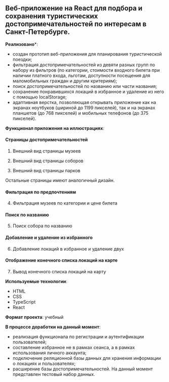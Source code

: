 ## Веб-приложение на React для подбора и сохранения туристических достопримечательностей по интересам в Санкт-Петербурге.

**Реализовано***:
- создан прототип веб-приложения для планирования туристической поездки;
- фильтрация достопримечательностей из девяти разных групп по набору из фильтров (по категории, стоимости входного билета при наличии платного входа, льготам, доступности посещения для маломобильных граждан и другим критериям);
- поиск достопримечательностей по названию или части названия;
- сохранение понравившихся локаций в избранное и удаление из него с помощью localStorage;
- адаптивная верстка, позволяющая открывать приложение как на экранах ноутбуков (шириной до 1199 пикселей), так и на экранах планшетов (до 768 пикселей) и мобильных телефонов (до 375 пикселей).

**Функционал приложения на иллюстрациях**:

#### Страницы достопримечательностей

1. Внешний вид страницы музеев

2. Внешний вид страницы соборов

3. Внешний вид страницы парков

Остальные страницы имеют аналогичный дизайн. 

#### Фильтрация по предпочтениям

4. Фильтрация музеев по категории и цене билета

#### Поиск по названию

5. Поиск собора по названию

#### Добавление и удаление из избранного

6. Добавление локаций в избранное и удаление двух

#### Отображение конечного списка локаций на карте

7. Вывод конечного списка локаций на карту


**Используемые технологии**:
- HTML
- CSS
- TypeScript
- React

**Формат проекта**: учебный 

**В процессе доработки на данный момент**:
- реализация функционала по регистрации и аутентификации пользователей;
- составление избранное не в рамках сеанса, а в рамках использования личного аккаунта;
- подключение реляционной базы данных для хранения информации о локациях и пользователях;
- расширение базы достопримечательностей. На данный момент представлен тестовый набор данных. 


